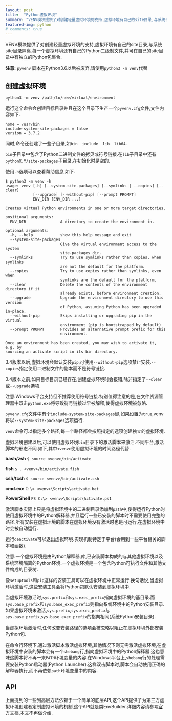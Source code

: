 ```yaml
---
layout: post
title:  "Python虚拟环境"
summary: "VENV模块提供了对创建轻量虚拟环境的支持,虚拟环境有自己的site目录,与系统site目录隔离.每一个虚拟环境还有自己的Python二级制文件,并可在自己的site目录中有独立的Python包集合."
featured-img: python
# comments: true
---
```


VENV模块提供了对创建轻量虚拟环境的支持,虚拟环境有自己的site目录,与系统site目录隔离.每一个虚拟环境还有自己的Python二级制文件,并可在自己的site目录中有独立的Python包集合.

**注意:** `pyvenv` 脚本在Python3.6以后被废弃,请使用`python3 -m venv`代替

## 创建虚拟环境 ##

`python3 -m venv /path/to/new/virtual/environment`

运行这个命令会创建目标目录并且在这个目录下生产一个`pyvenv.cfg`文件,文件内容如下.

```
home = /usr/bin
include-system-site-packages = false
version = 3.7.2
```

同时,命令还创建了一些子目录,如`bin  include  lib  lib64`.

`bin`子目录中包含了Python二进制文件的拷贝或符号链接.在`lib`子目录中还有`pythonX.Y/site-packages`子目录,在初始化时是空的.

使用`-h`选项可以查看帮助信息,如下.

```
$ python3 -m venv -h
usage: venv [-h] [--system-site-packages] [--symlinks | --copies] [--clear]
            [--upgrade] [--without-pip] [--prompt PROMPT]
            ENV_DIR [ENV_DIR ...]

Creates virtual Python environments in one or more target directories.

positional arguments:
  ENV_DIR               A directory to create the environment in.

optional arguments:
  -h, --help            show this help message and exit
  --system-site-packages
                        Give the virtual environment access to the system
                        site-packages dir.
  --symlinks            Try to use symlinks rather than copies, when symlinks
                        are not the default for the platform.
  --copies              Try to use copies rather than symlinks, even when
                        symlinks are the default for the platform.
  --clear               Delete the contents of the environment directory if it
                        already exists, before environment creation.
  --upgrade             Upgrade the environment directory to use this version
                        of Python, assuming Python has been upgraded in-place.
  --without-pip         Skips installing or upgrading pip in the virtual
                        environment (pip is bootstrapped by default)
  --prompt PROMPT       Provides an alternative prompt prefix for this
                        environment.

Once an environment has been created, you may wish to activate it, e.g. by
sourcing an activate script in its bin directory.
```

3.4版本以后,虚拟环境会默认安装`pip`,可使用`--without-pip`选项禁止安装.`--copies`指定使用二进制文件的副本而不是符号链接.

3.4版本之前,如果目标目录已经存在,创建虚拟环境时会报错,除非指定了`--clear`或`--upgrade`选项.

注意:Windows平台支持但不推荐使用符号链接.特别值得注意的是,在文件资源管理器中双击`python.exe`将导致符号链接过早被解释,使得虚拟环境被忽略.

`pyvenv.cfg`文件中有个`include-system-site-packages`键,如果设置为`true`,venv将以`--system-site-packages`选项运行.

`venv`命令可以指定多个路径,每一个路径都会按照指定的选项创建独立的虚拟环境.

虚拟环境创建以后,可以使用虚拟环境`bin`目录下的激活脚本来激活.不同平台,激活脚本的形态不同.如下,其中`<venv>`使用虚拟环境的时间路径代替.

**bash/zsh** `$ source <venv>/bin/activate`

**fish** `$ . <venv>/bin/activate.fish`

**csh/tcsh** `$ source <venv>/bin/activate.csh`

**cmd.exe** `C:\> <venv>\Scripts\activate.bat`

**PowerShell** `PS C:\> <venv>\Scripts\Activate.ps1`

激活脚本实际上只是将虚拟环境中的二进制目录添加到`path`中,使得运行Python时使用虚拟环境中的Python解释器,并且运行一些已安装的脚本时不需要使用完整的路径.所有安装在虚拟环境的脚本在虚拟环境没有激活时也是可运行,在虚拟环境中时会被自动运行.

运行`deactivate`可以退出虚拟环境.实现机制特定于平台(会用到一些平台相关的脚本和函数).

注意:一个虚拟环境是由Python解释器,库,已安装脚本构成的与其他虚拟环境以及系统环境隔离的Python环境.一个虚拟环境是一个包含Python可执行文件和其他文件构成的目录树.

像`setuptools`和`pip`这样的安装工具可以在虚拟环境中正常运行.换句话说,当虚拟环境激活时,这些安装工具会将Python包默认安装到虚拟环境中.

当虚拟环境激活时,`sys.prefix`和`sys.exec_prefix`指向虚拟环境的基目录.而`sys.base_prefix`和`sys.base_exec_prefix`则指向系统环境中的Python安装目录.如果虚拟环境未激活,`sys.prefix`,`sys.exec_prefix`与`sys.base_prefix`,`sys.base_exec_prefix`的指向相同(系统Python安装目录).

当虚拟环境激活时,任何改变安装路径的选项会被忽略以阻止在虚拟环境外部安装Python包.

在命令行环境下,通过激活脚本激活虚拟环境,其他情况下则无需激活虚拟环境,在虚拟环境中安装的脚本会有一个`shebang`行,指向虚拟环境中的Python解释器.这也意味这脚本将不再一来`PATH`环境变量的内容.在Windows平台上,`shebang`行的处理需要安装Python启动器(Python Launcher).这样双击脚本时,脚本会自动使用正确的解释器执行,而不再依赖`path`环境变量中的内容.

## API ##

上面提到的一些列高层方法依赖于一个简单的底层API,这个API提供了为第三方虚拟环境创建者定制虚拟环境的机制,这个API就是类EnvBuilder.详细内容请参考[官方文档](https://docs.python.org/3/library/venv.html),本文不再做介绍.

